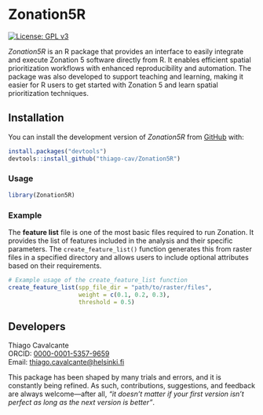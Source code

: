 Zonation5R
================

[![License: GPL
v3](https://img.shields.io/badge/License-GPLv3-blue.svg)](https://www.gnu.org/licenses/gpl-3.0)

*Zonation5R* is an R package that provides an interface to easily
integrate and execute Zonation 5 software directly from R. It enables
efficient spatial prioritization workflows with enhanced reproducibility
and automation. The package was also developed to support teaching and
learning, making it easier for R users to get started with Zonation 5
and learn spatial prioritization techniques.

## Installation

You can install the development version of *Zonation5R* from
[GitHub](https://github.com/thiago-cav/Zonation5R) with:

``` r
install.packages("devtools")
devtools::install_github("thiago-cav/Zonation5R")
```

### Usage

``` r
library(Zonation5R)
```

### Example

The **feature list** file is one of the most basic files required to run
Zonation. It provides the list of features included in the analysis and
their specific parameters. The `create_feature_list()` function
generates this from raster files in a specified directory and allows
users to include optional attributes based on their requirements.

``` r
# Example usage of the create_feature_list function
create_feature_list(spp_file_dir = "path/to/raster/files",
                    weight = c(0.1, 0.2, 0.3),
                    threshold = 0.5)
```

## Developers

Thiago Cavalcante  
ORCID: [0000-0001-5357-9659](https://orcid.org/0000-0001-5357-9659)  
Email: <thiago.cavalcante@helsinki.fi>

This package has been shaped by many trials and errors, and it is
constantly being refined. As such, contributions, suggestions, and
feedback are always welcome—after all, *“it doesn’t matter if your first
version isn’t perfect as long as the next version is better”*.

